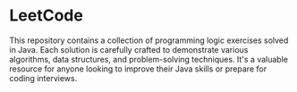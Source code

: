 # LeetCode
This repository contains a collection of programming logic exercises solved in Java. Each solution is carefully crafted to demonstrate various algorithms, data structures, and problem-solving techniques. It's a valuable resource for anyone looking to improve their Java skills or prepare for coding interviews.

